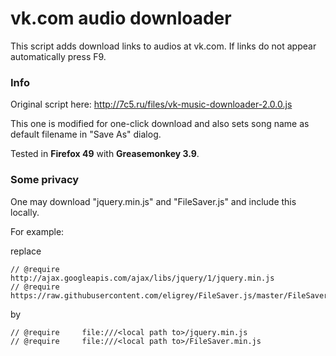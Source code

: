 # vk.com audio downloader

This script adds download links to audios at vk.com.
If links do not appear automatically press F9.

### Info

Original script here: http://7c5.ru/files/vk-music-downloader-2.0.0.js

This one is modified for one-click download and also sets song name as default filename in "Save As" dialog.

Tested in **Firefox 49** with **Greasemonkey 3.9**.

### Some privacy

One may download "jquery.min.js" and "FileSaver.js" and include this locally.

For example:

replace
```
// @require     http://ajax.googleapis.com/ajax/libs/jquery/1/jquery.min.js
// @require     https://raw.githubusercontent.com/eligrey/FileSaver.js/master/FileSaver.min.js
```
by
```
// @require     file:///<local path to>/jquery.min.js
// @require     file:///<local path to>/FileSaver.min.js
```
